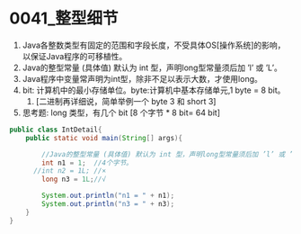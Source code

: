 # 0041_整型细节

1. Java各整数类型有固定的范围和字段长度，不受具体OS[操作系统]的影响，以保证Java程序的可移植性。
2. Java的整型常量 (具体值) 默认为 int 型，声明long型常量须后加 ’l’ 或 ’L’。
3. Java程序中变量常声明为int型，除非不足以表示大数，才使用long。
4. bit: 计算机中的最小存储单位。byte:计算机中基本存储单元,1 byte = 8 bit。
    1. [二进制再详细说，简单举例一个 byte 3 和 short 3]
5. 思考题: long 类型，有几个 bit [8 个字节 * 8 bit= 64 bit]

```java
public class IntDetail{
	public static void main(String[] args){

		//Java的整型常量 (具体值) 默认为 int 型，声明long型常量须后加 ’l’ 或 ’L’。
		int n1 = 1;  //4个字节。
	  //int n2 = 1L; //×
		long n3 = 1L;//√

		System.out.println("n1 = " + n1);
		System.out.println("n3 = " + n3);
	}
}
```
